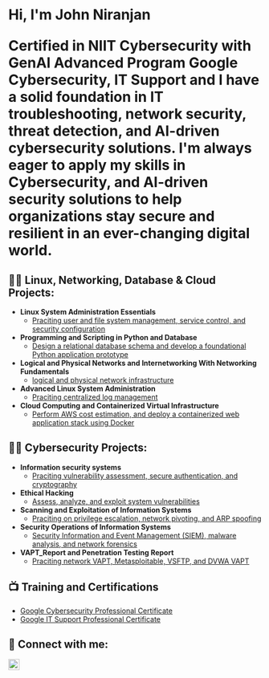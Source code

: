 <h1>Hi, I'm John Niranjan

  Certified in NIIT Cybersecurity with GenAI Advanced Program Google Cybersecurity, IT Support and I have a solid foundation in IT troubleshooting, network security, threat detection, and AI-driven cybersecurity solutions. I'm always eager to apply my skills in Cybersecurity, and AI-driven security solutions to help organizations stay secure and resilient in an ever-changing digital world.

<h2>👨‍💻 Linux, Networking, Database & Cloud Projects:</h2>

- <b>Linux System Administration Essentials </b>
  - [Praciting user and file system management, service control, and security configuration](https://github.com/JohnNiranjan/Linux-System-Administration-Essentials)
- <b>Programming and Scripting in Python and Database </b>
  - [ Design a relational database schema and develop a foundational Python application prototype](https://github.com/JohnNiranjan/Programming-and-Scripting-in-Python-and-Database)
- <b>Logical and Physical Networks and Internetworking With Networking Fundamentals </b>
  - [logical and physical network infrastructure ](https://github.com/JohnNiranjan/Logical-and-Physical-Networks-and-Internetworking-With-Networking-Fundamentals)
- <b>Advanced Linux System Administration </b>
  - [Praciting centralized log management](https://github.com/JohnNiranjan/Advanced-Linux-System-Administration)
- <b>Cloud Computing and Containerized Virtual Infrastructure </b>
  - [Perform AWS cost estimation, and deploy a containerized web application stack using Docker](https://github.com/JohnNiranjan/Cloud-Computing-and-Containerized-Virtual-Infrastructure-)


<h2>👨‍💻 Cybersecurity Projects:</h2>

- <b>Information security systems </b>
  - [Praciting vulnerability assessment, secure authentication, and cryptography](https://github.com/JohnNiranjan/InformationSecuritySystems)
- <b>Ethical Hacking </b>
  - [Assess, analyze, and exploit system vulnerabilities](https://github.com/JohnNiranjan/Ethical-Hacking)
- <b>Scanning and Exploitation of Information Systems </b>
  - [Praciting on privilege escalation, network pivoting, and ARP spoofing](https://github.com/JohnNiranjan/Scanning-and-Exploitation-of-Information-Systems)
- <b>Security Operations of Information Systems </b>
  - [Security Information and Event Management (SIEM), malware analysis, and network forensics](https://github.com/JohnNiranjan/Security-Operations-of-Information-Systems)
- <b>VAPT_Report and Penetration Testing Report </b>
  - [Praciting network VAPT, Metasploitable, VSFTP, and DVWA VAPT](https://github.com/JohnNiranjan/VAPT_Report-and-Penetration-Testing-Report)

<h2>📺 Training and Certifications</h2>

- [Google Cybersecurity Professional Certificate](https://www.coursera.org/account/accomplishments/specialization/certificate/5W21RVGKU51G)
- [Google IT Support Professional Certificate](https://www.coursera.org/account/accomplishments/specialization/certificate/G29XGWHSPG9W)


<h2> 🤳 Connect with me:</h2>

[<img align="left" alt="John Niranjan | LinkedIn" width="22px" src="https://cdn.jsdelivr.net/npm/simple-icons@v3/icons/linkedin.svg" />](https://www.linkedin.com/in/john-niranjan-2303a2222)

[linkedin]: https://linkedin.com/in/JohnNiranjan


